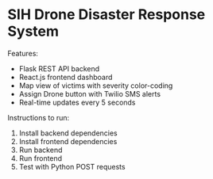 # SIH Drone Disaster Response System

Features:
- Flask REST API backend
- React.js frontend dashboard
- Map view of victims with severity color-coding
- Assign Drone button with Twilio SMS alerts
- Real-time updates every 5 seconds

Instructions to run:
1. Install backend dependencies
2. Install frontend dependencies
3. Run backend
4. Run frontend
5. Test with Python POST requests
